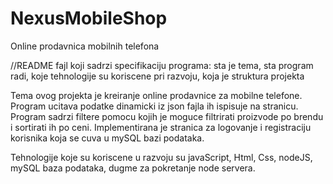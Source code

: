 # NexusMobileShop
Online prodavnica mobilnih telefona

//README fajl koji sadrzi specifikaciju programa: sta je tema, sta program radi, koje
tehnologije su koriscene pri razvoju, koja je struktura projekta

Tema ovog projekta je kreiranje online prodavnice za mobilne telefone. Program ucitava podatke dinamicki iz json fajla ih ispisuje na stranicu. Program sadrzi filtere pomocu kojih je moguce filtrirati proizvode po brendu i sortirati ih po ceni. Implementirana je stranica za logovanje i registraciju korisnika koja se cuva u mySQL bazi podataka.

Tehnologije koje su koriscene u razvoju su javaScript, Html, Css, nodeJS, mySQL baza podataka, dugme za pokretanje node servera.

